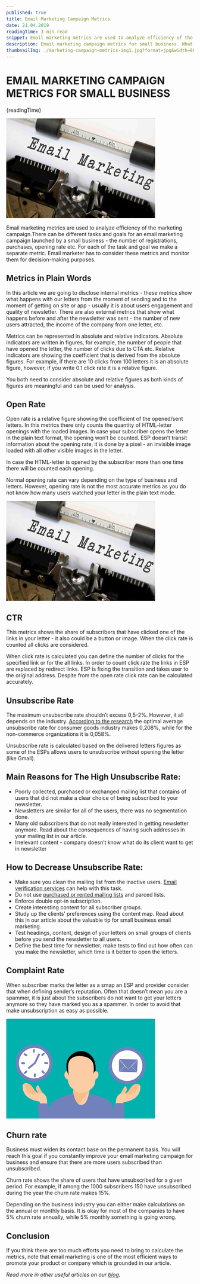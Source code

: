 ```yaml
---
published: true
title: Email Marketing Campaign Metrics
date: 21.04.2019
readingTime: 3 min read
snippet: Email marketing metrics are used to analyze efficiency of the marketing campaign.There can be different tasks and goals for an email marketing campaign launched by a small business - the number of registrations, purchases, opening rate etc. For each of the task and goal we make a separate metric. Email marketer has to consider these metrics and monitor them for decision-making purposes.
description: Email marketing campaign metrics for small business. What these metrics are? What tasks and goals you may use them for. How to use them efficiently.
thumbnailImg: ./marketing-campaign-metrics-img1.jpg?format=jpg&width=880
---
```


# EMAIL MARKETING CAMPAIGN METRICS FOR SMALL BUSINESS

{readingTime}

![Email Marketing Campaign Metrics](./marketing-campaign-metrics-img1.jpg?format=webp;jpg;png;avif&srcset&width=880)

Email marketing metrics are used to analyze efficiency of the marketing campaign.There can be different tasks and goals for an email marketing campaign launched by a small business - the number of registrations, purchases, opening rate etc. For each of the task and goal we make a separate metric. Email marketer has to consider these metrics and monitor them for decision-making purposes.

## Metrics in Plain Words

In this article we are going to disclose internal metrics - these metrics show what happens with our letters from the moment of sending and to the moment of getting on site or app - usually it is about users engagement and quality of newsletter. There are also external metrics that show what happens before and after the newsletter was sent - the number of new users attracted, the income of the company from one letter, etc.

Metrics can be represented in absolute and relative indicators. Absolute indicators are written in figures, for example, the number of people that have opened the letter, the number of clicks due to CTA etc. Relative indicators are showing the coefficient that is derived from the absolute figures. For example, if there are 10 clicks from 100 letters it is an absolute figure, however, if you write 0.1 click rate it is a relative figure.

You both need to consider absolute and relative figures as both kinds of figures are meaningful and can be used for analysis.

## Open Rate

Open rate is a relative figure showing the coefficient of the opened/sent letters. In this metrics there only counts the quantity of HTML-letter openings with the loaded images. In case your subscriber opens the letter in the plain text format, the opening won’t be counted. ESP doesn’t transit information about the opening rate, it is done by a pixel - an invisible image loaded with all other visible images in the letter.

In case the HTML-letter is opened by the subscriber more than one time there will be counted each opening.

Normal opening rate can vary depending on the type of business and letters. However, opening rate is not the most accurate metrics as you do not know how many users watched your letter in the plain text mode.

![Email Marketing Campaign Metrics](./marketing-campaign-metrics-img1.jpg?format=webp;jpg;png;avif&srcset&width=880)

## CTR

This metrics shows the share of subscribers that have clicked one of the links in your letter - it also could be a button or image. When the click rate is counted all clicks are considered.

When click rate is calculated you can define the number of clicks for the specified link or for the all links. In order to count click rate the links in ESP are replaced by redirect links. ESP is fixing the transition and takes user to the original address. Despite from the open rate click rate can be calculated accurately.

## Unsubscribe Rate

The maximum unsubscribe rate shouldn’t excess 0,5-2%. However, it all depends on the industry. [According to the research](http://ftpmirror.your.org/pub/misc/ftp.software.ibm.com/common/ssi/ecm/uv/en/uvl12406usen/watson-customer-engagement-watson-commerce-wc-other-papers-and-reports-uvl12406usen-20180501.pdf) the optimal average unsubscribe rate for consumer goods industry makes 0,208%, while for the non-commerce organizations it is 0,058%.

Unsubscribe rate is calculated based on the delivered letters figures as some of the ESPs allows users to unsubscribe without opening the letter (like Gmail).

## Main Reasons for The High Unsubscribe Rate:

- Poorly collected, purchased or exchanged mailing list that contains of users that did not make a clear choice of being subscribed to your newsletter.
- Newsletters are similar for all of the users, there was no segmentation done.
- Many old subscribers that do not really interested in getting newsletter anymore. Read about the consequences of having such addresses in your mailing list in our article.
- Irrelevant content - company doesn’t know what do its client want to get in newsletter

## How to Decrease Unsubscribe Rate:

- Make sure you clean the mailing list from the inactive users. [Email verification services](/) can help with this task.
- Do not use [purchased or rented mailing lists](/blog/want-to-buy-an-email-list-we-have-6-reasons-not-to) and parced lists.
- Enforce double opt-in subscription.
- Create interesting content for all subscriber groups.
- Study up the clients’ preferences using the content map. Read about this in our article about the valuable tip for small business email marketing.
- Test headings, content, design of your letters on small groups of clients before you send the newsletter to all users.
- Define the best time for newsletter; make tests to find out how often can you make the newsletter, which time is it better to open the letters.

## Complaint Rate

When subscriber marks the letter as a smap an ESP and provider consider that when defining sender’s reputation. Often that doesn’t mean you are a spammer, it is just about the subscribers do not want to get your letters anymore so they have marked you as a spammer. In order to avoid that make unsubscription as easy as possible.

![Marketing Campaign Metrics for Small Business](./marketing-campaign-metrics-img2.jpg?format=webp;jpg;png;avif&srcset&width=880)

## Churn rate

Business must widen its contact base on the permanent basis. You will reach this goal if you constantly improve your email marketing campaign for business and ensure that there are more users subscribed than unsubscribed.

Churn rate shows the share of users that have unsubscribed for a given period. For example, if among the 1000 subscribers 150 have unsubscribed during the year the churn rate makes 15%.

Depending on the business industry you can either make calculations on the annual or monthly basis. It is okay for most of the companies to have 5% churn rate annually, while 5% monthly something is going wrong.

## Conclusion

If you think there are too much efforts you need to bring to calculate the metrics, note that email marketing is one of the most efficient ways to promote your product or company which is grounded in our article.

_Read more in other useful articles on our [blog](/blog)._
